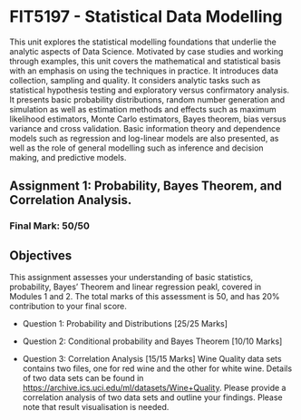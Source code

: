# FIT5197 - Statistical Data Modelling
This unit explores the statistical modelling foundations that underlie the analytic aspects of Data Science. Motivated by case studies and working through examples, this unit covers the mathematical and statistical basis with an emphasis on using the techniques in practice. It introduces data collection, sampling and quality. It considers analytic tasks such as statistical hypothesis testing and exploratory versus confirmatory analysis. It presents basic probability distributions, random number generation and simulation as well as estimation methods and effects such as maximum likelihood estimators, Monte Carlo estimators, Bayes theorem, bias versus variance and cross validation. Basic information theory and dependence models such as regression and log-linear models are also presented, as well as the role of general modelling such as inference and decision making, and predictive models.


## Assignment 1: Probability, Bayes Theorem, and Correlation Analysis.
### Final Mark: 50/50

## Objectives
This assignment assesses your understanding of basic statistics, probability, Bayes’ Theorem and linear regression peakl, covered in Modules 1 and 2. The total marks of this assessment is 50, and has 20% contribution to your final score.

- Question 1: Probability and Distributions [25/25 Marks]

- Question 2: Conditional probability and Bayes Theorem [10/10 Marks]

- Question 3: Correlation Analysis [15/15 Marks]
Wine Quality data sets contains two files, one for red wine and the other for white wine. Details of two data sets can be found in https://archive.ics.uci.edu/ml/datasets/Wine+Quality. Please provide a correlation analysis of two data sets and outline your findings. Please note that result visualisation is needed.
